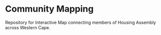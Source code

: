 # Community Mapping
Repository for Interactive Map connecting members of Housing Assembly across Western Cape.
